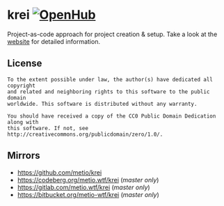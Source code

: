 # krei [![OpenHub](https://www.openhub.net/p/krei/widgets/project_thin_badge.gif)](https://www.openhub.net/p/krei)

Project-as-code approach for project creation & setup. Take a look at the [website](https://krei.projects.metio.wtf) for detailed information.

## License

```
To the extent possible under law, the author(s) have dedicated all copyright
and related and neighboring rights to this software to the public domain
worldwide. This software is distributed without any warranty.

You should have received a copy of the CC0 Public Domain Dedication along with
this software. If not, see http://creativecommons.org/publicdomain/zero/1.0/.
```

## Mirrors

- https://github.com/metio/krei
- https://codeberg.org/metio.wtf/krei (*master only*)
- https://gitlab.com/metio.wtf/krei (*master only*)
- https://bitbucket.org/metio-wtf/krei (*master only*)
